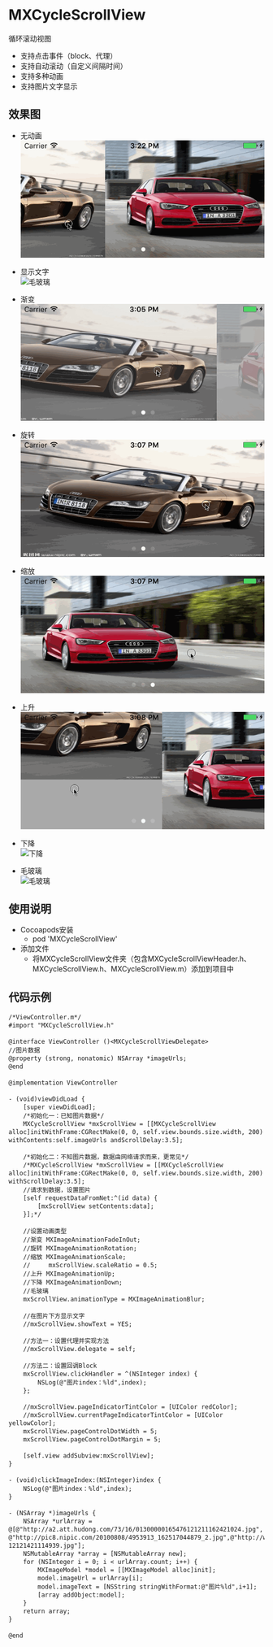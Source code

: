 # MXCycleScrollView
循环滚动视图
* 支持点击事件（block、代理）
* 支持自动滚动（自定义间隔时间）
* 支持多种动画
* 支持图片文字显示
## 效果图
* 无动画<br>
   ![无动画](https://github.com/iamhmx/MXScrollView/blob/master/MXScrollViewDemo/screenshots/none.gif)
   <br>

* 显示文字<br>
   ![毛玻璃](https://github.com/iamhmx/MXScrollView/blob/master/MXScrollViewDemo/screenshots/text.gif)
   <br>   

* 渐变<br>
   ![渐变](https://github.com/iamhmx/MXScrollView/blob/master/MXScrollViewDemo/screenshots/fade.gif)
   <br>

* 旋转<br>
   ![旋转](https://github.com/iamhmx/MXScrollView/blob/master/MXScrollViewDemo/screenshots/rotate.gif)
   <br>
   
* 缩放<br>
   ![缩放](https://github.com/iamhmx/MXScrollView/blob/master/MXScrollViewDemo/screenshots/scale.gif)
   <br>
   
* 上升<br>
   ![上升](https://github.com/iamhmx/MXScrollView/blob/master/MXScrollViewDemo/screenshots/up.gif)
   <br>
   
* 下降<br>
   ![下降](https://github.com/iamhmx/MXScrollView/blob/master/MXScrollViewDemo/screenshots/down.gif)
   <br>
   
* 毛玻璃<br>
   ![毛玻璃](https://github.com/iamhmx/MXScrollView/blob/master/MXScrollViewDemo/screenshots/blur.gif)
   <br>   
## 使用说明
* Cocoapods安装
    * pod 'MXCycleScrollView'
* 添加文件
    * 将MXCycleScrollView文件夹（包含MXCycleScrollViewHeader.h、MXCycleScrollView.h、MXCycleScrollView.m）添加到项目中
## 代码示例
```objc
/*ViewController.m*/
#import "MXCycleScrollView.h"

@interface ViewController ()<MXCycleScrollViewDelegate>
//图片数据
@property (strong, nonatomic) NSArray *imageUrls;
@end

@implementation ViewController

- (void)viewDidLoad {
    [super viewDidLoad];
    /*初始化一：已知图片数据*/
    MXCycleScrollView *mxScrollView = [[MXCycleScrollView alloc]initWithFrame:CGRectMake(0, 0, self.view.bounds.size.width, 200) withContents:self.imageUrls andScrollDelay:3.5];

    /*初始化二：不知图片数据，数据由网络请求而来，更常见*/
    /*MXCycleScrollView *mxScrollView = [[MXCycleScrollView alloc]initWithFrame:CGRectMake(0, 0, self.view.bounds.size.width, 200) withScrollDelay:3.5];
    //请求到数据，设置图片
    [self requestDataFromNet:^(id data) {
        [mxScrollView setContents:data];
    }];*/

    //设置动画类型
    //渐变 MXImageAnimationFadeInOut;
    //旋转 MXImageAnimationRotation;
    //缩放 MXImageAnimationScale;
    //     mxScrollView.scaleRatio = 0.5;
    //上升 MXImageAnimationUp;
    //下降 MXImageAnimationDown;
    //毛玻璃
    mxScrollView.animationType = MXImageAnimationBlur;

    //在图片下方显示文字
    //mxScrollView.showText = YES;
    
    //方法一：设置代理并实现方法
    //mxScrollView.delegate = self;
    
    //方法二：设置回调Block
    mxScrollView.clickHandler = ^(NSInteger index) {
        NSLog(@"图片index：%ld",index);
    };

    //mxScrollView.pageIndicatorTintColor = [UIColor redColor];
    //mxScrollView.currentPageIndicatorTintColor = [UIColor yellowColor];
    mxScrollView.pageControlDotWidth = 5;
    mxScrollView.pageControlDotMargin = 5;
    
    [self.view addSubview:mxScrollView];
}

- (void)clickImageIndex:(NSInteger)index {
    NSLog(@"图片index：%ld",index);
}

- (NSArray *)imageUrls {
    NSArray *urlArray = @[@"http://a2.att.hudong.com/73/16/01300000165476121211162421024.jpg", @"http://pic8.nipic.com/20100808/4953913_162517044879_2.jpg",@"http://www.taopic.com/uploads/allimg/121214/267863-12121421114939.jpg"];
    NSMutableArray *array = [NSMutableArray new];
    for (NSInteger i = 0; i < urlArray.count; i++) {
        MXImageModel *model = [[MXImageModel alloc]init];
        model.imageUrl = urlArray[i];
        model.imageText = [NSString stringWithFormat:@"图片%ld",i+1];
        [array addObject:model];
    }
    return array;
}

@end
```
